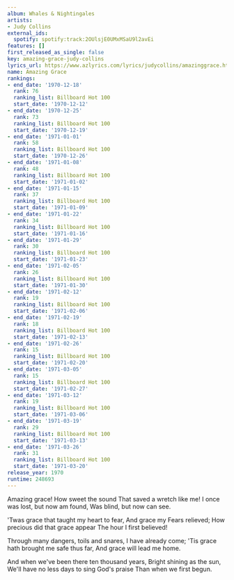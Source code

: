 ```yaml
---
album: Whales & Nightingales
artists:
- Judy Collins
external_ids:
  spotify: spotify:track:2OUlsjE0UMxMSaU9l2avEi
features: []
first_released_as_single: false
key: amazing-grace-judy-collins
lyrics_url: https://www.azlyrics.com/lyrics/judycollins/amazinggrace.html
name: Amazing Grace
rankings:
- end_date: '1970-12-18'
  rank: 76
  ranking_list: Billboard Hot 100
  start_date: '1970-12-12'
- end_date: '1970-12-25'
  rank: 73
  ranking_list: Billboard Hot 100
  start_date: '1970-12-19'
- end_date: '1971-01-01'
  rank: 58
  ranking_list: Billboard Hot 100
  start_date: '1970-12-26'
- end_date: '1971-01-08'
  rank: 48
  ranking_list: Billboard Hot 100
  start_date: '1971-01-02'
- end_date: '1971-01-15'
  rank: 37
  ranking_list: Billboard Hot 100
  start_date: '1971-01-09'
- end_date: '1971-01-22'
  rank: 34
  ranking_list: Billboard Hot 100
  start_date: '1971-01-16'
- end_date: '1971-01-29'
  rank: 30
  ranking_list: Billboard Hot 100
  start_date: '1971-01-23'
- end_date: '1971-02-05'
  rank: 26
  ranking_list: Billboard Hot 100
  start_date: '1971-01-30'
- end_date: '1971-02-12'
  rank: 19
  ranking_list: Billboard Hot 100
  start_date: '1971-02-06'
- end_date: '1971-02-19'
  rank: 18
  ranking_list: Billboard Hot 100
  start_date: '1971-02-13'
- end_date: '1971-02-26'
  rank: 15
  ranking_list: Billboard Hot 100
  start_date: '1971-02-20'
- end_date: '1971-03-05'
  rank: 15
  ranking_list: Billboard Hot 100
  start_date: '1971-02-27'
- end_date: '1971-03-12'
  rank: 19
  ranking_list: Billboard Hot 100
  start_date: '1971-03-06'
- end_date: '1971-03-19'
  rank: 29
  ranking_list: Billboard Hot 100
  start_date: '1971-03-13'
- end_date: '1971-03-26'
  rank: 31
  ranking_list: Billboard Hot 100
  start_date: '1971-03-20'
release_year: 1970
runtime: 248693
---
```

Amazing grace! How sweet the sound 
That saved a wretch like me! 
I once was lost, but now am found, 
Was blind, but now can see. 

'Twas grace that taught my heart to fear, 
And grace my Fears relieved; 
How precious did that grace appear 
The hour I first believed! 

Through many dangers, toils and snares,
I have already come; 
'Tis grace hath brought me safe thus far, 
And grace will lead me home. 

And when we've been there ten thousand years, 
Bright shining as the sun, 
We'll have no less days to sing God's praise 
Than when we first begun.
